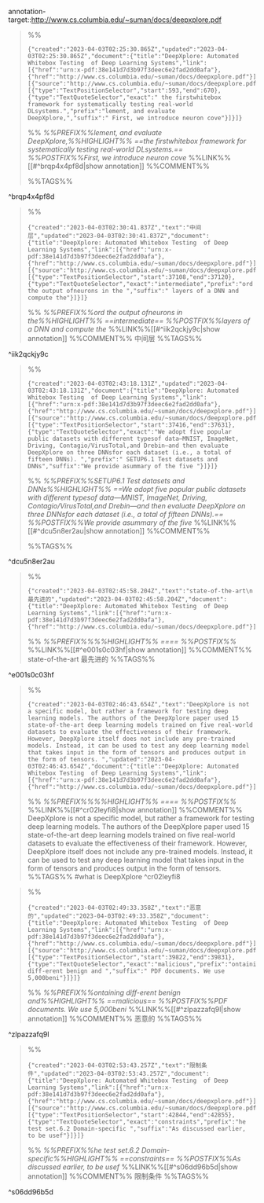 annotation-target::http://www.cs.columbia.edu/~suman/docs/deepxplore.pdf


>%%
>```annotation-json
>{"created":"2023-04-03T02:25:30.865Z","updated":"2023-04-03T02:25:30.865Z","document":{"title":"DeepXplore: Automated Whitebox Testing  of Deep Learning Systems","link":[{"href":"urn:x-pdf:38e141d7d3b97f3deec6e2fad2dd0afa"},{"href":"http://www.cs.columbia.edu/~suman/docs/deepxplore.pdf"}],"documentFingerprint":"38e141d7d3b97f3deec6e2fad2dd0afa"},"uri":"http://www.cs.columbia.edu/~suman/docs/deepxplore.pdf","target":[{"source":"http://www.cs.columbia.edu/~suman/docs/deepxplore.pdf","selector":[{"type":"TextPositionSelector","start":593,"end":670},{"type":"TextQuoteSelector","exact":" the firstwhitebox framework for systematically testing real-world DLsystems.","prefix":"lement, and evaluate DeepXplore,","suffix":" First, we introduce neuron cove"}]}]}
>```
>%%
>*%%PREFIX%%lement, and evaluate DeepXplore,%%HIGHLIGHT%% ==the firstwhitebox framework for systematically testing real-world DLsystems.== %%POSTFIX%%First, we introduce neuron cove*
>%%LINK%%[[#^brqp4x4pf8d|show annotation]]
>%%COMMENT%%
>
>%%TAGS%%
>
^brqp4x4pf8d


>%%
>```annotation-json
>{"created":"2023-04-03T02:30:41.837Z","text":"中间层","updated":"2023-04-03T02:30:41.837Z","document":{"title":"DeepXplore: Automated Whitebox Testing  of Deep Learning Systems","link":[{"href":"urn:x-pdf:38e141d7d3b97f3deec6e2fad2dd0afa"},{"href":"http://www.cs.columbia.edu/~suman/docs/deepxplore.pdf"}],"documentFingerprint":"38e141d7d3b97f3deec6e2fad2dd0afa"},"uri":"http://www.cs.columbia.edu/~suman/docs/deepxplore.pdf","target":[{"source":"http://www.cs.columbia.edu/~suman/docs/deepxplore.pdf","selector":[{"type":"TextPositionSelector","start":37108,"end":37120},{"type":"TextQuoteSelector","exact":"intermediate","prefix":"ord the output ofneurons in the ","suffix":" layers of a DNN and compute the"}]}]}
>```
>%%
>*%%PREFIX%%ord the output ofneurons in the%%HIGHLIGHT%% ==intermediate== %%POSTFIX%%layers of a DNN and compute the*
>%%LINK%%[[#^iik2qckjy9c|show annotation]]
>%%COMMENT%%
>中间层
>%%TAGS%%
>
^iik2qckjy9c


>%%
>```annotation-json
>{"created":"2023-04-03T02:43:18.131Z","updated":"2023-04-03T02:43:18.131Z","document":{"title":"DeepXplore: Automated Whitebox Testing  of Deep Learning Systems","link":[{"href":"urn:x-pdf:38e141d7d3b97f3deec6e2fad2dd0afa"},{"href":"http://www.cs.columbia.edu/~suman/docs/deepxplore.pdf"}],"documentFingerprint":"38e141d7d3b97f3deec6e2fad2dd0afa"},"uri":"http://www.cs.columbia.edu/~suman/docs/deepxplore.pdf","target":[{"source":"http://www.cs.columbia.edu/~suman/docs/deepxplore.pdf","selector":[{"type":"TextPositionSelector","start":37416,"end":37631},{"type":"TextQuoteSelector","exact":"We adopt five popular public datasets with different typesof data—MNIST, ImageNet, Driving, Contagio/VirusTotal,and Drebin—and then evaluate DeepXplore on three DNNsfor each dataset (i.e., a total of fifteen DNNs). ","prefix":" SETUP6.1 Test datasets and DNNs","suffix":"We provide asummary of the five "}]}]}
>```
>%%
>*%%PREFIX%%SETUP6.1 Test datasets and DNNs%%HIGHLIGHT%% ==We adopt five popular public datasets with different typesof data—MNIST, ImageNet, Driving, Contagio/VirusTotal,and Drebin—and then evaluate DeepXplore on three DNNsfor each dataset (i.e., a total of fifteen DNNs).== %%POSTFIX%%We provide asummary of the five*
>%%LINK%%[[#^dcu5n8er2au|show annotation]]
>%%COMMENT%%
>
>%%TAGS%%
>
^dcu5n8er2au


>%%
>```annotation-json
>{"created":"2023-04-03T02:45:58.204Z","text":"state-of-the-art\n最先进的","updated":"2023-04-03T02:45:58.204Z","document":{"title":"DeepXplore: Automated Whitebox Testing  of Deep Learning Systems","link":[{"href":"urn:x-pdf:38e141d7d3b97f3deec6e2fad2dd0afa"},{"href":"http://www.cs.columbia.edu/~suman/docs/deepxplore.pdf"}],"documentFingerprint":"38e141d7d3b97f3deec6e2fad2dd0afa"},"uri":"http://www.cs.columbia.edu/~suman/docs/deepxplore.pdf"}
>```
>%%
>*%%PREFIX%%%%HIGHLIGHT%% ==== %%POSTFIX%%*
>%%LINK%%[[#^e001s0c03hf|show annotation]]
>%%COMMENT%%
>state-of-the-art
>最先进的
>%%TAGS%%
>
^e001s0c03hf


>%%
>```annotation-json
>{"created":"2023-04-03T02:46:43.654Z","text":"DeepXplore is not a specific model, but rather a framework for testing deep learning models. The authors of the DeepXplore paper used 15 state-of-the-art deep learning models trained on five real-world datasets to evaluate the effectiveness of their framework. However, DeepXplore itself does not include any pre-trained models. Instead, it can be used to test any deep learning model that takes input in the form of tensors and produces output in the form of tensors. ","updated":"2023-04-03T02:46:43.654Z","document":{"title":"DeepXplore: Automated Whitebox Testing  of Deep Learning Systems","link":[{"href":"urn:x-pdf:38e141d7d3b97f3deec6e2fad2dd0afa"},{"href":"http://www.cs.columbia.edu/~suman/docs/deepxplore.pdf"}],"documentFingerprint":"38e141d7d3b97f3deec6e2fad2dd0afa"},"uri":"http://www.cs.columbia.edu/~suman/docs/deepxplore.pdf"}
>```
>%%
>*%%PREFIX%%%%HIGHLIGHT%% ==== %%POSTFIX%%*
>%%LINK%%[[#^cr02leyfi8|show annotation]]
>%%COMMENT%%
>DeepXplore is not a specific model, but rather a framework for testing deep learning models. The authors of the DeepXplore paper used 15 state-of-the-art deep learning models trained on five real-world datasets to evaluate the effectiveness of their framework. However, DeepXplore itself does not include any pre-trained models. Instead, it can be used to test any deep learning model that takes input in the form of tensors and produces output in the form of tensors. 
>%%TAGS%%
>#what is DeepXplore
^cr02leyfi8



>%%
>```annotation-json
>{"created":"2023-04-03T02:49:33.358Z","text":"恶意的","updated":"2023-04-03T02:49:33.358Z","document":{"title":"DeepXplore: Automated Whitebox Testing  of Deep Learning Systems","link":[{"href":"urn:x-pdf:38e141d7d3b97f3deec6e2fad2dd0afa"},{"href":"http://www.cs.columbia.edu/~suman/docs/deepxplore.pdf"}],"documentFingerprint":"38e141d7d3b97f3deec6e2fad2dd0afa"},"uri":"http://www.cs.columbia.edu/~suman/docs/deepxplore.pdf","target":[{"source":"http://www.cs.columbia.edu/~suman/docs/deepxplore.pdf","selector":[{"type":"TextPositionSelector","start":39822,"end":39831},{"type":"TextQuoteSelector","exact":"malicious","prefix":"ontaining diff-erent benign and ","suffix":" PDF documents. We use 5,000beni"}]}]}
>```
>%%
>*%%PREFIX%%ontaining diff-erent benign and%%HIGHLIGHT%% ==malicious== %%POSTFIX%%PDF documents. We use 5,000beni*
>%%LINK%%[[#^zlpazzafq9l|show annotation]]
>%%COMMENT%%
>恶意的
>%%TAGS%%
>
^zlpazzafq9l


>%%
>```annotation-json
>{"created":"2023-04-03T02:53:43.257Z","text":"限制条件","updated":"2023-04-03T02:53:43.257Z","document":{"title":"DeepXplore: Automated Whitebox Testing  of Deep Learning Systems","link":[{"href":"urn:x-pdf:38e141d7d3b97f3deec6e2fad2dd0afa"},{"href":"http://www.cs.columbia.edu/~suman/docs/deepxplore.pdf"}],"documentFingerprint":"38e141d7d3b97f3deec6e2fad2dd0afa"},"uri":"http://www.cs.columbia.edu/~suman/docs/deepxplore.pdf","target":[{"source":"http://www.cs.columbia.edu/~suman/docs/deepxplore.pdf","selector":[{"type":"TextPositionSelector","start":42844,"end":42855},{"type":"TextQuoteSelector","exact":"constraints","prefix":"he test set.6.2 Domain-specific ","suffix":"As discussed earlier, to be usef"}]}]}
>```
>%%
>*%%PREFIX%%he test set.6.2 Domain-specific%%HIGHLIGHT%% ==constraints== %%POSTFIX%%As discussed earlier, to be usef*
>%%LINK%%[[#^s06dd96b5d|show annotation]]
>%%COMMENT%%
>限制条件
>%%TAGS%%
>
^s06dd96b5d
